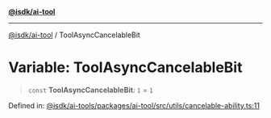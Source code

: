 [**@isdk/ai-tool**](../README.md)

***

[@isdk/ai-tool](../globals.md) / ToolAsyncCancelableBit

# Variable: ToolAsyncCancelableBit

> `const` **ToolAsyncCancelableBit**: `1` = `1`

Defined in: [@isdk/ai-tools/packages/ai-tool/src/utils/cancelable-ability.ts:11](https://github.com/isdk/ai-tool.js/blob/4ebf370aaec9c78535cb40ffc19656d7bddcb145/src/utils/cancelable-ability.ts#L11)

